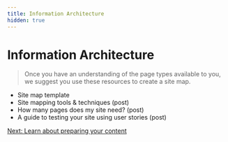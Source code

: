 ```yaml
---
title: Information Architecture
hidden: true
---
```


# Information Architecture

> Once you have an understanding of the page types available to you, we suggest you use these resources to create a site map.

- Site map template
- Site mapping tools & techniques (post)
- How many pages does my site need? (post)
- A guide to testing your site using user stories (post)

[Next: Learn about preparing your content](/build/content)